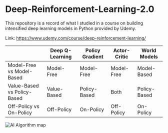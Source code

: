# Deep-Reinforcement-Learning-2.0

This repository is a record of what I studied in a course on building intensified deep learning models in Python provided by Udemy.

Link: https://www.udemy.com/course/deep-reinforcement-learning/

|  | Deep Q-Learning | Policy Gradient | Actor-Critic | World Models |
| --- | --- | --- | --- | --- |
| Model-Free vs Model-Based | Model-Free | Model-Free | Model-Free | Model-Based  |
| Value-Based vs Policy-Based | Value-Based | Policy-Based | Both | Policy-Based |
| Off-Policy vs On-Policy | Off-Policy | On-Policy | Off-Policy | On-Policy |

![AI Algorithm map](https://user-images.githubusercontent.com/28240052/207268821-9fa169ba-b6df-4acb-aab9-d5db64e174e3.png)
